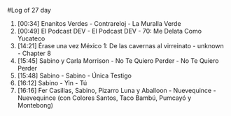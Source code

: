 #Log of 27 day

1. [00:34] Enanitos Verdes - Contrareloj - La Muralla Verde
1. [00:49] El Podcast DEV - El Podcast DEV - 70: Me Delata Como Yucateco
1. [14:21] Érase una vez México 1: De las cavernas al virreinato - unknown - Chapter 8
1. [15:45] Sabino y Carla Morrison - No Te Quiero Perder - No Te Quiero Perder
1. [15:48] Sabino - Sabino - Única Testigo
1. [16:12] Sabino - Yin - Tú
1. [16:16] Fer Casillas, Sabino, Pizarro Luna y Aballoon - Nuevequince - Nuevequince (con Colores Santos, Taco Bambú, Pumcayó y Montebong)
